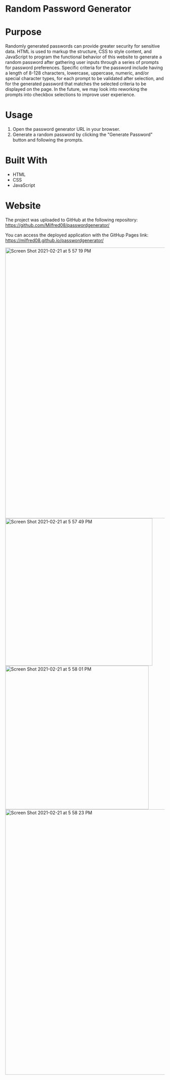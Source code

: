 # Random Password Generator

# Purpose
Randomly generated passwords can provide greater security for sensitive data. HTML is used to markup the structure, CSS to style content, and JavaScript to program the functional behavior of this website to generate a random password after gathering user inputs through a series of prompts for password preferences. Specific criteria for the password include having a length of 8-128 characters, lowercase, uppercase, numeric, and/or special character types, for each prompt to be validated after selection, and for the generated password that matches the selected criteria to be displayed on the page. In the future, we may look into reworking the prompts into checkbox selections to improve user experience.

# Usage
1. Open the password generator URL in your browser.
2. Generate a random password by clicking the "Generate Password" button and following the prompts.

# Built With
* HTML
* CSS
* JavaScript

# Website
The project was uploaded to GitHub at the following repository: https://github.com/Milfred08/passwordgenerator/

You can access the deployed application with the GitHup Pages link: https://milfred08.github.io/passwordgenerator/



<img width="854" alt="Screen Shot 2021-02-21 at 5 57 19 PM" src="https://user-images.githubusercontent.com/77700824/108660657-e49b8c80-747f-11eb-8a35-4322a1a4ecd1.png">
<img width="465" alt="Screen Shot 2021-02-21 at 5 57 49 PM" src="https://user-images.githubusercontent.com/77700824/108660797-ecf3c780-747f-11eb-93d8-6f9590f27175.png">
<img width="453" alt="Screen Shot 2021-02-21 at 5 58 01 PM" src="https://user-images.githubusercontent.com/77700824/108660857-f0874e80-747f-11eb-801a-8edb37cf7950.png">
<img width="837" alt="Screen Shot 2021-02-21 at 5 58 23 PM" src="https://user-images.githubusercontent.com/77700824/108660883-f2511200-747f-11eb-8d1f-6cf2637dda96.png">
